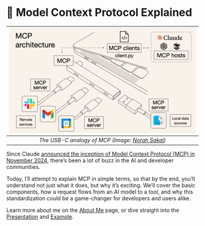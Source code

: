 # 🧠 Model Context Protocol Explained
| ![MCP analogy](image.png) | 
|:--:| 
| *The USB-C analogy of MCP (Image: [Norah Sakal](https://norahsakal.com/blog/mcp-vs-api-model-context-protocol-explained/))* |

Since Claude [announced the inception of Model Context Protocol (MCP) in November 2024](https://www.anthropic.com/news/model-context-protocol), there’s been a lot of buzz in the AI and developer communities.

Today, I’ll attempt to explain MCP in simple terms, so that by the end, you’ll understand not just what it does, but why it’s exciting. We’ll cover the basic components, how a request flows from an AI model to a tool, and why this standardization could be a game-changer for developers and users alike.

Learn more about me on the [About Me](about.md) page, or dive straight into the [Presentation](presentation.md) and [Example](example.md).
